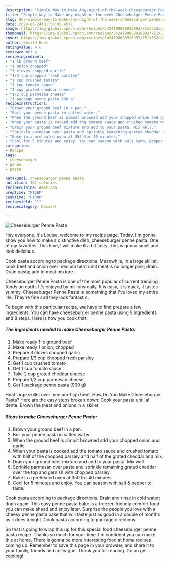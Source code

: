 ```yaml
---
description: "Simple Way to Make Any-night-of-the-week Cheeseburger Penne Pasta"
title: "Simple Way to Make Any-night-of-the-week Cheeseburger Penne Pasta"
slug: 907-simple-way-to-make-any-night-of-the-week-cheeseburger-penne-pasta
date: 2020-06-24T01:58:09.457Z
image: https://img-global.cpcdn.com/recipes/5424198088916992/751x532cq70/cheeseburger-penne-pasta-recipe-main-photo.jpg
thumbnail: https://img-global.cpcdn.com/recipes/5424198088916992/751x532cq70/cheeseburger-penne-pasta-recipe-main-photo.jpg
cover: https://img-global.cpcdn.com/recipes/5424198088916992/751x532cq70/cheeseburger-penne-pasta-recipe-main-photo.jpg
author: Gerald Hunt
ratingvalue: 4.6
reviewcount: 4
recipeingredient:
- "1 lb ground beef"
- "1 onion chopped"
- "3 cloves chopped garlic"
- "1/3 cup chopped fresh parsley"
- "1 cup crushed tomato"
- "1 cup tomato sauce"
- "2 cup grated cheddar cheese"
- "1/2 cup parmesan cheese"
- "1 package penne pasta 900 g"
recipeinstructions:
- "Brown your ground beef in a pan."
- "Boil your penne pasta in salted water."
- "When the ground beef is almost browned add your chopped onion and garlic."
- "When your pasta is cooked add the tomato sauce and crushed tomato with half of the chopped parsley and half of the grated cheddar and mix."
- "Drain your ground beef mixture and add to your pasta. Mix well."
- "Sprinkle parmesan over pasta and sprinkle remaining grated cheddar over the top and garnish with chopped parsley."
- "Bake in a preheated oven at 350 for 40 minutes."
- "Cool for 5 minutes and enjoy. You can season with salt &amp; pepper to taste."
categories:
- Recipe
tags:
- cheeseburger
- penne
- pasta

katakunci: cheeseburger penne pasta 
nutrition: 167 calories
recipecuisine: American
preptime: "PT26M"
cooktime: "PT34M"
recipeyield: "1"
recipecategory: Dessert

---
```



![Cheeseburger Penne Pasta](https://img-global.cpcdn.com/recipes/5424198088916992/751x532cq70/cheeseburger-penne-pasta-recipe-main-photo.jpg)

Hey everyone, it's Louise, welcome to my recipe page. Today, I'm gonna show you how to make a distinctive dish, cheeseburger penne pasta. One of my favorites. This time, I will make it a bit tasty. This is gonna smell and look delicious.

Cook pasta according to package directions. Meanwhile, in a large skillet, cook beef and onion over medium heat until meat is no longer pink; drain. Drain pasta; add to meat mixture.

Cheeseburger Penne Pasta is one of the most popular of current trending foods on earth. It's enjoyed by millions daily. It is easy, it is quick, it tastes yummy. Cheeseburger Penne Pasta is something that I've loved my entire life. They're fine and they look fantastic.


To begin with this particular recipe, we have to first prepare a few ingredients. You can have cheeseburger penne pasta using 9 ingredients and 8 steps. Here is how you cook that.

<!--inarticleads1-->

##### The ingredients needed to make Cheeseburger Penne Pasta:

1. Make ready 1 lb ground beef
1. Make ready 1 onion, chopped
1. Prepare 3 cloves chopped garlic
1. Prepare 1/3 cup chopped fresh parsley
1. Get 1 cup crushed tomato
1. Get 1 cup tomato sauce
1. Take 2 cup grated cheddar cheese
1. Prepare 1/2 cup parmesan cheese
1. Get 1 package penne pasta (900 g)


Heat large skillet over medium-high heat. How Do You Make Cheeseburger Pasta? Here are the easy steps broken down: Cook your pasta until al dente. Brown the meat and onions in a skillet. 

<!--inarticleads2-->

##### Steps to make Cheeseburger Penne Pasta:

1. Brown your ground beef in a pan.
1. Boil your penne pasta in salted water.
1. When the ground beef is almost browned add your chopped onion and garlic.
1. When your pasta is cooked add the tomato sauce and crushed tomato with half of the chopped parsley and half of the grated cheddar and mix.
1. Drain your ground beef mixture and add to your pasta. Mix well.
1. Sprinkle parmesan over pasta and sprinkle remaining grated cheddar over the top and garnish with chopped parsley.
1. Bake in a preheated oven at 350 for 40 minutes.
1. Cool for 5 minutes and enjoy. You can season with salt &amp; pepper to taste.


Cook pasta according to package directions. Drain and rinse in cold water; drain again. This easy penne pasta bake is a freezer-friendly comfort food you can make ahead and enjoy later. Surprise the people you love with a cheesy penne pasta bake that will taste just as good in a couple of months as it does tonight. Cook pasta according to package directions. 

So that is going to wrap this up for this special food cheeseburger penne pasta recipe. Thanks so much for your time. I'm confident you can make this at home. There is gonna be more interesting food at home recipes coming up. Remember to save this page in your browser, and share it to your family, friends and colleague. Thank you for reading. Go on get cooking!
